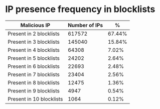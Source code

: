 # IP presence frequency in blocklists
| Malicious IP | Number of IPs | % |
|----|----|----|
| Present in 2 blocklists | 617572 | 67.44% |
| Present in 3 blocklists | 145040 | 15.84% |
| Present in 4 blocklists | 64308 | 7.02% |
| Present in 5 blocklists | 24202 | 2.64% |
| Present in 6 blocklists | 22693 | 2.48% |
| Present in 7 blocklists | 23404 | 2.56% |
| Present in 8 blocklists | 12475 | 1.36% |
| Present in 9 blocklists | 4947 | 0.54% |
| Present in 10 blocklists | 1064 | 0.12% |
